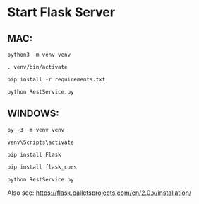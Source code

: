 # Start Flask Server

## MAC:

`python3 -m venv venv`

`. venv/bin/activate`

`pip install -r requirements.txt`

`python RestService.py`



## WINDOWS:

`py -3 -m venv venv`

`venv\Scripts\activate`

`pip install Flask`

`pip install flask_cors`

`python RestService.py`


Also see: https://flask.palletsprojects.com/en/2.0.x/installation/
